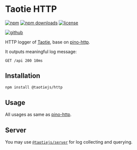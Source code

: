 # Taotie HTTP

[![npm][badge-version]][npm]
[![npm downloads][badge-downloads]][npm]
[![license][badge-license]][license]


[![github][badge-issues]][github]

HTTP logger of [Taotie][taotie], base on [pino-http][pino-http].

It outputs meaningful log message:

```
GET /api 200 10ms
```

## Installation

```sh
npm install @taotiejs/http
```

## Usage

All usages as same as [pino-http][pino-http].

## Server

You may use [`@taotiejs/server`][taotie] for log collecting and querying.

[taotie]: https://github.com/taotiejs/taotie-server
[pino-http]: https://github.com/pinojs/pino-http

[badge-version]: https://img.shields.io/npm/v/@taotiejs%2Fhttp.svg
[badge-downloads]: https://img.shields.io/npm/dt/@taotiejs%2Fhttp.svg
[npm]: https://www.npmjs.com/package/@taotiejs%2Fhttp

[badge-size]: https://img.shields.io/bundlephobia/minzip/@taotiejs%2Fhttp.svg
[bundlephobia]: https://bundlephobia.com/result?p=@taotiejs%2Fhttp

[badge-license]: https://img.shields.io/npm/l/@taotiejs%2Fhttp.svg
[license]: https://github.com/taotiejs/taotie-http/blob/master/LICENSE

[badge-issues]: https://img.shields.io/github/issues/taotiejs/taotie-http.svg
[github]: https://github.com/taotiejs/taotie-http

[badge-build]: https://img.shields.io/travis/com/taotiejs/taotie-http/master.svg
[travis]: https://travis-ci.com/taotiejs/taotie-http

[badge-coverage]: https://img.shields.io/coveralls/github/taotiejs/taotie-http/master.svg
[coveralls]: https://coveralls.io/github/taotiejs/taotie-http?branch=master
